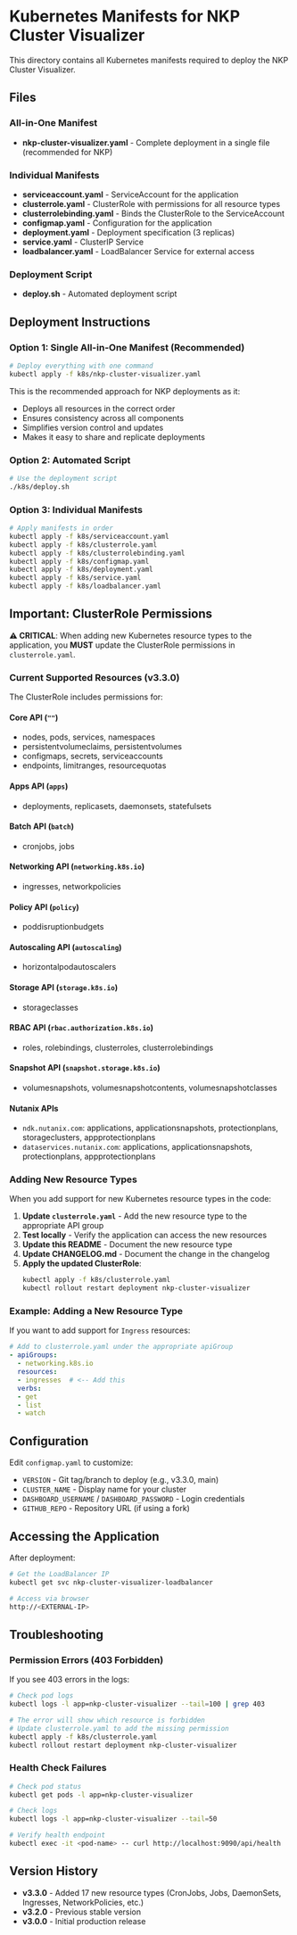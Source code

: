 # Kubernetes Manifests for NKP Cluster Visualizer

This directory contains all Kubernetes manifests required to deploy the NKP Cluster Visualizer.

## Files

### All-in-One Manifest
- **nkp-cluster-visualizer.yaml** - Complete deployment in a single file (recommended for NKP)

### Individual Manifests
- **serviceaccount.yaml** - ServiceAccount for the application
- **clusterrole.yaml** - ClusterRole with permissions for all resource types
- **clusterrolebinding.yaml** - Binds the ClusterRole to the ServiceAccount
- **configmap.yaml** - Configuration for the application
- **deployment.yaml** - Deployment specification (3 replicas)
- **service.yaml** - ClusterIP Service
- **loadbalancer.yaml** - LoadBalancer Service for external access

### Deployment Script
- **deploy.sh** - Automated deployment script

## Deployment Instructions

### Option 1: Single All-in-One Manifest (Recommended)

```bash
# Deploy everything with one command
kubectl apply -f k8s/nkp-cluster-visualizer.yaml
```

This is the recommended approach for NKP deployments as it:
- Deploys all resources in the correct order
- Ensures consistency across all components
- Simplifies version control and updates
- Makes it easy to share and replicate deployments

### Option 2: Automated Script

```bash
# Use the deployment script
./k8s/deploy.sh
```

### Option 3: Individual Manifests

```bash
# Apply manifests in order
kubectl apply -f k8s/serviceaccount.yaml
kubectl apply -f k8s/clusterrole.yaml
kubectl apply -f k8s/clusterrolebinding.yaml
kubectl apply -f k8s/configmap.yaml
kubectl apply -f k8s/deployment.yaml
kubectl apply -f k8s/service.yaml
kubectl apply -f k8s/loadbalancer.yaml
```

## Important: ClusterRole Permissions

**⚠️ CRITICAL**: When adding new Kubernetes resource types to the application, you **MUST** update the ClusterRole permissions in `clusterrole.yaml`.

### Current Supported Resources (v3.3.0)

The ClusterRole includes permissions for:

#### Core API (`""`)
- nodes, pods, services, namespaces
- persistentvolumeclaims, persistentvolumes
- configmaps, secrets, serviceaccounts
- endpoints, limitranges, resourcequotas

#### Apps API (`apps`)
- deployments, replicasets, daemonsets, statefulsets

#### Batch API (`batch`)
- cronjobs, jobs

#### Networking API (`networking.k8s.io`)
- ingresses, networkpolicies

#### Policy API (`policy`)
- poddisruptionbudgets

#### Autoscaling API (`autoscaling`)
- horizontalpodautoscalers

#### Storage API (`storage.k8s.io`)
- storageclasses

#### RBAC API (`rbac.authorization.k8s.io`)
- roles, rolebindings, clusterroles, clusterrolebindings

#### Snapshot API (`snapshot.storage.k8s.io`)
- volumesnapshots, volumesnapshotcontents, volumesnapshotclasses

#### Nutanix APIs
- `ndk.nutanix.com`: applications, applicationsnapshots, protectionplans, storageclusters, appprotectionplans
- `dataservices.nutanix.com`: applications, applicationsnapshots, protectionplans, appprotectionplans

### Adding New Resource Types

When you add support for new Kubernetes resource types in the code:

1. **Update `clusterrole.yaml`** - Add the new resource type to the appropriate API group
2. **Test locally** - Verify the application can access the new resources
3. **Update this README** - Document the new resource type
4. **Update CHANGELOG.md** - Document the change in the changelog
5. **Apply the updated ClusterRole**:
   ```bash
   kubectl apply -f k8s/clusterrole.yaml
   kubectl rollout restart deployment nkp-cluster-visualizer
   ```

### Example: Adding a New Resource Type

If you want to add support for `Ingress` resources:

```yaml
# Add to clusterrole.yaml under the appropriate apiGroup
- apiGroups:
  - networking.k8s.io
  resources:
  - ingresses  # <-- Add this
  verbs:
  - get
  - list
  - watch
```

## Configuration

Edit `configmap.yaml` to customize:

- `VERSION` - Git tag/branch to deploy (e.g., v3.3.0, main)
- `CLUSTER_NAME` - Display name for your cluster
- `DASHBOARD_USERNAME` / `DASHBOARD_PASSWORD` - Login credentials
- `GITHUB_REPO` - Repository URL (if using a fork)

## Accessing the Application

After deployment:

```bash
# Get the LoadBalancer IP
kubectl get svc nkp-cluster-visualizer-loadbalancer

# Access via browser
http://<EXTERNAL-IP>
```

## Troubleshooting

### Permission Errors (403 Forbidden)

If you see 403 errors in the logs:

```bash
# Check pod logs
kubectl logs -l app=nkp-cluster-visualizer --tail=100 | grep 403

# The error will show which resource is forbidden
# Update clusterrole.yaml to add the missing permission
kubectl apply -f k8s/clusterrole.yaml
kubectl rollout restart deployment nkp-cluster-visualizer
```

### Health Check Failures

```bash
# Check pod status
kubectl get pods -l app=nkp-cluster-visualizer

# Check logs
kubectl logs -l app=nkp-cluster-visualizer --tail=50

# Verify health endpoint
kubectl exec -it <pod-name> -- curl http://localhost:9090/api/health
```

## Version History

- **v3.3.0** - Added 17 new resource types (CronJobs, Jobs, DaemonSets, Ingresses, NetworkPolicies, etc.)
- **v3.2.0** - Previous stable version
- **v3.0.0** - Initial production release
